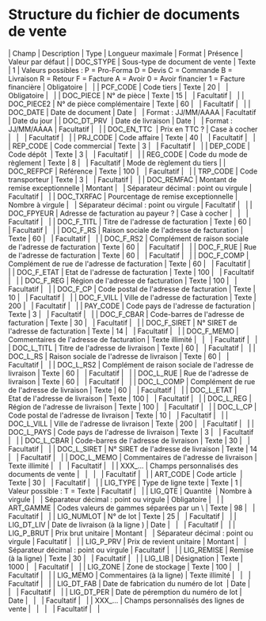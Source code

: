 # Structure du fichier de documents de vente










| Champ | Description | Type | Longueur
maximale | Format | Présence | Valeur par défaut |
| DOC\_STYPE | Sous-type de document de vente | Texte | 1 | Valeurs possibles :
P = Pro-Forma
D = Devis
C = Commande
B = Livraison
R = Retour
F = Facture
A = Avoir
0 = Avoir financier
1 = Facture financière | Obligatoire |   |
| PCF\_CODE | Code tiers | Texte | 20 |   | Obligatoire |   |
| DOC\_PIECE | N° de pièce | Texte | 15 |   | Facultatif |   |
| DOC\_PIECE2 | N° de pièce complémentaire | Texte | 60 |   | Facultatif |   |
| DOC\_DATE | Date de document | Date |   | Format : JJ/MM/AAAA | Facultatif | Date du jour |
| DOC\_DT\_PRV  | Date de livraison | Date |   | Format : JJ/MM/AAAA | Facultatif |   |
| DOC\_EN\_TTC  | Prix en TTC ? | Case à cocher |   |   | Facultatif |   |
| PRJ\_CODE | Code affaire | Texte | 40 |   | Facultatif |   |
| REP\_CODE | Code commercial | Texte | 3 |   | Facultatif |   |
| DEP\_CODE | Code dépôt  | Texte | 3 |   | Facultatif |   |
| REG\_CODE | Code du mode de règlement | Texte | 8 |   | Facultatif | Mode de règlement du tiers |
| DOC\_REFPCF | Référence | Texte | 100 |   | Facultatif |   |
| TRP\_CODE | Code transporteur | Texte | 3 |   | Facultatif |   |
| DOC\_REMFAC | Montant de remise exceptionnelle | Montant |   | Séparateur décimal : point ou virgule | Facultatif |   |
| DOC\_TXRFAC | Pourcentage de remise exceptionnelle | Nombre à virgule |   | Séparateur décimal : point ou virgule | Facultatif |   |
| DOC\_FPYEUR | Adresse de facturation au payeur ? | Case à cocher |   |   | Facultatif |   |
| DOC\_F\_TITL | Titre de l'adresse de facturation | Texte | 60 |   | Facultatif |   |
| DOC\_F\_RS | Raison sociale de l'adresse de facturation | Texte | 60 |   | Facultatif |   |
| DOC\_F\_RS2 | Complément de raison sociale de l'adresse de facturation | Texte | 60 |   | Facultatif |   |
| DOC\_F\_RUE | Rue de l'adresse de facturation | Texte | 60 |   | Facultatif |   |
| DOC\_F\_COMP | Complément de rue de l'adresse de facturation | Texte | 60 |   | Facultatif |   |
| DOC\_F\_ETAT | Etat de l'adresse de facturation | Texte | 100 |   | Facultatif |   |
| DOC\_F\_REG | Région de l'adresse de facturation | Texte | 100 |   | Facultatif |   |
| DOC\_F\_CP | Code postal de l'adresse de facturation | Texte | 10 |   | Facultatif |   |
| DOC\_F\_VILL | Ville de l'adresse de facturation | Texte | 200 |   | Facultatif |   |
| PAY\_CODE | Code pays de l'adresse de facturation | Texte | 3 |   | Facultatif |   |
| DOC\_F\_CBAR | Code-barres de l'adresse de facturation | Texte | 30 |   | Facultatif |   |
| DOC\_F\_SIRET | N° SIRET de l'adresse de facturation | Texte | 14 |   | Facultatif |   |
| DOC\_F\_MEMO | Commentaires de l'adresse de facturation | Texte illimité |   |   | Facultatif |   |
| DOC\_L\_TITL | Titre de l'adresse de livraison | Texte | 60 |   | Facultatif |   |
| DOC\_L\_RS | Raison sociale de l'adresse de livraison | Texte | 60 |   | Facultatif |   |
| DOC\_L\_RS2 | Complément de raison sociale de l'adresse de livraison | Texte | 60 |   | Facultatif |   |
| DOC\_L\_RUE | Rue de l'adresse de livraison | Texte | 60 |   | Facultatif |   |
| DOC\_L\_COMP | Complément de rue de l'adresse de livraison | Texte | 60 |   | Facultatif |   |
| DOC\_L\_ETAT | Etat de l'adresse de livraison | Texte | 100 |   | Facultatif |   |
| DOC\_L\_REG | Région de l'adresse de livraison | Texte | 100 |   | Facultatif |   |
| DOC\_L\_CP | Code postal de l'adresse de livraison | Texte | 10 |   | Facultatif |   |
| DOC\_L\_VILL | Ville de l'adresse de livraison | Texte | 200 |   | Facultatif |   |
| DOC\_L\_PAYS | Code pays de l'adresse de livraison | Texte | 3 |   | Facultatif |   |
| DOC\_L\_CBAR | Code-barres de l'adresse de livraison | Texte | 30 |   | Facultatif |   |
| DOC\_L\_SIRET | N° SIRET de l'adresse de livraison | Texte | 14 |   | Facultatif |   |
| DOC\_L\_MEMO | Commentaires de l'adresse de livraison | Texte illimité |   |   | Facultatif |   |
| XXX\_... | Champs personnalisés des documents de vente |   |   |   | Facultatif |   |
| ART\_CODE | Code article  | Texte | 30 |   | Facultatif |   |
| LIG\_TYPE | Type de ligne texte | Texte | 1 | Valeur possible :
T = Texte | Facultatif |   |
| LIG\_QTE | Quantité  | Nombre à virgule |   | Séparateur décimal : point ou virgule | Obligatoire |   |
| ART\_GAMME | Codes valeurs de gammes séparées par un \ | Texte | 98 |   | Facultatif |   |
| LIG\_NUMLOT | N° de lot | Texte | 25 |   | Facultatif |   |
| LIG\_DT\_LIV | Date de livraison (à la ligne ) | Date |   |   | Facultatif |   |
| LIG\_P\_BRUT | Prix brut unitaire | Montant |   | Séparateur décimal : point ou virgule | Facultatif |   |
| LIG\_P\_PRV | Prix de revient unitaire | Montant |   | Séparateur décimal : point ou virgule | Facultatif |   |
| LIG\_REMISE | Remise (à la ligne) | Texte | 30 |   | Facultatif |   |
| LIG\_LIB | Désignation | Texte | 1000 |   | Facultatif |   |
| LIG\_ZONE | Zone de stockage | Texte | 100 |   | Facultatif |   |
| LIG\_MEMO | Commentaires (à la ligne) | Texte illimité |   |   | Facultatif |   |
| LIG\_DT\_FAB | Date de fabrication du numéro de lot  | Date |   |   | Facultatif |   |
| LIG\_DT\_PER | Date de péremption du numéro de lot | Date |   |   | Facultatif |   |
| XXX\_... | Champs personnalisés des lignes de vente |   |   |   | Facultatif |   |


